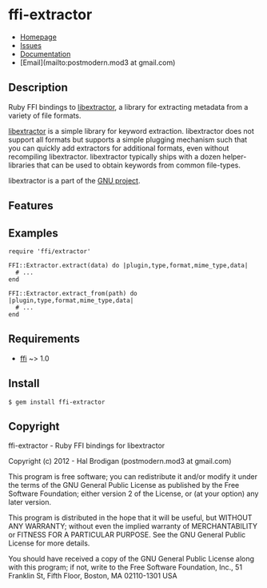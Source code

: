 # ffi-extractor

* [Homepage](https://github.com/postmodern/ffi-extractor#readme)
* [Issues](https://github.com/postmodern/ffi-extractor/issues)
* [Documentation](http://rubydoc.info/gems/ffi-extractor/frames)
* [Email](mailto:postmodern.mod3 at gmail.com)

## Description

Ruby FFI bindings to [libextractor], a library for extracting metadata from
a variety of file formats.

[libextractor] is a simple library for keyword extraction.  libextractor
does not support all formats but supports a simple plugging mechanism
such that you can quickly add extractors for additional formats, even
without recompiling libextractor.  libextractor typically ships with a
dozen helper-libraries that can be used to obtain keywords from common
file-types.

libextractor is a part of the [GNU project](http://www.gnu.org/).

## Features

## Examples

    require 'ffi/extractor'

    FFI::Extractor.extract(data) do |plugin,type,format,mime_type,data|
      # ...
    end

    FFI::Extractor.extract_from(path) do |plugin,type,format,mime_type,data|
      # ...
    end

## Requirements

* [ffi] ~> 1.0

## Install

    $ gem install ffi-extractor

## Copyright

ffi-extractor - Ruby FFI bindings for libextractor

Copyright (c) 2012 - Hal Brodigan (postmodern.mod3 at gmail.com)

This program is free software; you can redistribute it and/or modify
it under the terms of the GNU General Public License as published by
the Free Software Foundation; either version 2 of the License, or
(at your option) any later version.

This program is distributed in the hope that it will be useful,
but WITHOUT ANY WARRANTY; without even the implied warranty of
MERCHANTABILITY or FITNESS FOR A PARTICULAR PURPOSE.  See the
GNU General Public License for more details.

You should have received a copy of the GNU General Public License
along with this program; if not, write to the Free Software
Foundation, Inc., 51 Franklin St, Fifth Floor, Boston, MA  02110-1301  USA

[libextractor]: http://www.gnu.org/software/libextractor
[ffi]: https://github.com/ffi/ffi#readme
